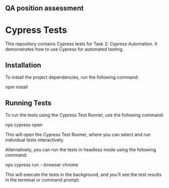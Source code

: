 ## QA position assessment

# Cypress Tests

This repository contains Cypress tests for Task 2: Cypress Automation.
It demonstrates how to use Cypress for automated testing.

## Installation

To install the project dependencies, run the following command:

npm install

## Running Tests

To run the tests using the Cypress Test Runner, use the following command:

npx cypress open


This will open the Cypress Test Runner, where you can select and run individual tests interactively.

Alternatively, you can run the tests in headless mode using the following command:

npx cypress run --browser chrome 

This will execute the tests in the background, and you'll see the test results in the terminal or command prompt.



